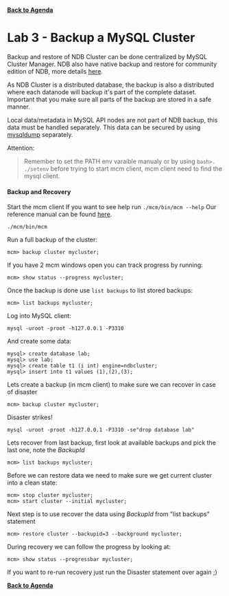 **[Back to Agenda](./../README.md)**

# Lab 3 - Backup a MySQL Cluster

Backup and restore of NDB Cluster can be done centralized by MySQL Cluster Manager. NDB also have native backup and restore for community edition of NDB, more details [here](https://dev.mysql.com/doc/refman/5.7/en/mysql-cluster-backup.html).

As NDB Cluster is a distributed database, the backup is also a distributed where each datanode will backup it's part of the complete dataset. Important that you make sure all parts of the backup are stored in a safe manner.

Local data/metadata in MySQL API nodes are not part of NDB backup, this data must be handled separately. This data can be secured by using [mysqldump](https://dev.mysql.com/doc/refman/5.7/en/mysqldump.html) separately.

Attention:
> Remember to set the PATH env varaible manualy or by using `bash>. ./setenv` before trying to start mcm client, mcm client  need to find the mysql client.

#### Backup and Recovery

Start the mcm client
If you want to see help run `./mcm/bin/mcm --help`
Our reference manual can be found [here](https://dev.mysql.com/doc/mysql-cluster-manager/1.4/en/mcm-cluster-commands.html).

```
./mcm/bin/mcm
```
Run a full backup of the cluster:
```
mcm> backup cluster mycluster;
```
If you have 2 mcm windows open you can track progress by running:
```
mcm> show status --progress mycluster;
```
Once the backup is done use `list backups` to list stored backups:
```
mcm> list backups mycluster;
```

Log into MySQL client:
```
mysql -uroot -proot -h127.0.0.1 -P3310
```
And create some data:
```
mysql> create database lab;
mysql> use lab;
mysql> create table t1 (i int) engine=ndbcluster;
mysql> insert into t1 values (1),(2),(3);
```

Lets create a backup (in mcm client) to make sure we can recover in case of disaster
```
mcm> backup cluster mycluster;
```
Disaster strikes!
```
mysql -uroot -proot -h127.0.0.1 -P3310 -se"drop database lab"
```
Lets recover from last backup, first look at available backups and pick the last one, note the *BackupId*
```
mcm> list backups mycluster;
```
Before we can restore data we need to make sure we get current cluster into a clean state:
```
mcm> stop cluster mycluster;
mcm> start cluster --initial mycluster;
```
Next step is to use recover the data using *BackupId* from "list backups" statement
```
mcm> restore cluster --backupid=3 --background mycluster;
```
During recovery we can follow the progress by looking at:
```
mcm> show status --progressbar mycluster;
```
If you want to re-run recovery just run the Disaster statement over again ;)

**[Back to Agenda](./../README.md)**
